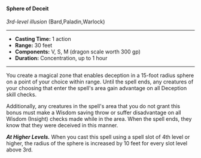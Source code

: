 #### Sphere of Deceit
*3rd-level illusion* (Bard,Paladin,Warlock)
___
- **Casting Time:** 1 action
- **Range:** 30 feet
- **Components:** V, S, M (dragon scale worth 300 gp)
- **Duration:** Concentration, up to 1 hour
---
You create a magical zone that enables deception in a 15-foot radius sphere on a point of your choice within range. Until the spell ends, any creatures of your choosing that enter the spell's area gain advantage on all Deception skill checks. 

Additionally, any creatures in the spell's area that you do not grant this bonus must make a Wisdom saving throw or suffer disadvantage on all Wisdom (Insight) checks made while in the area. When the spell ends, they know that they were deceived in this manner.

***At Higher Levels.*** When you cast this spell using a spell slot of 4th level or higher, the radius of the sphere is increased by 10 feet for every slot level above 3rd.
